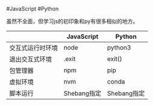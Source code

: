 #JavaScript #Python

虽然不全面，但学习js的初印象和py有很多相似的地方。

|          | JavaScript | Python    |
| -------- | ---------- | --------- |
| 交互式运行时环境 | node       | python3   |
| 退出交互式环境  | .exit      | exit()    |
| 包管理器     | npm        | pip       |
| 虚拟环境     | nvm        | conda     |
| 脚本运行     | Shebang指定  | Shebang指定 |
